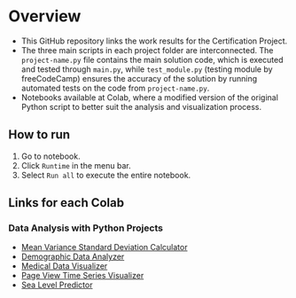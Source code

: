 # Overview
- This GitHub repository links the work results for the Certification Project.
- The three main scripts in each project folder are interconnected. The `project-name.py` file contains the main solution code, which is executed and tested through `main.py`, while `test_module.py` (testing module by freeCodeCamp) ensures the accuracy of the solution by running automated tests on the code from `project-name.py`.
- Notebooks available at Colab, where a modified version of the original Python script to better suit the analysis and visualization process.

## How to run
1. Go to notebook.
2. Click `Runtime` in the menu bar.
3. Select `Run all` to execute the entire notebook.

## Links for each Colab
### Data Analysis with Python Projects
- [Mean Variance Standard Deviation Calculator](https://colab.research.google.com/drive/1QJ5fgqimqy7qaHoN0EM73CWJck7Ioj0s?usp=sharing)
- [Demographic Data Analyzer](https://colab.research.google.com/drive/12mqpiJruBa8lHhntaxuJyyXhq8Bamb0d?usp=sharing)
- [Medical Data Visualizer](https://colab.research.google.com/drive/1ak-uNuIyh9tvnANIRBngE-kVkKrJFu0W?usp=sharing)
- [Page View Time Series Visualizer](https://colab.research.google.com/drive/1w0iq10T4SiXhSP3EbsY-bQB1G151sHqf?usp=sharing)
- [Sea Level Predictor](https://colab.research.google.com/drive/1vy7Zx6sMTWeFHR4xVoVGtJLxAEfioUrx?usp=sharing)
